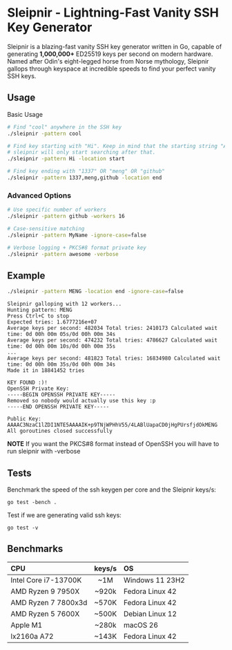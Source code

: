 # Sleipnir - Lightning-Fast Vanity SSH Key Generator

Sleipnir is a blazing-fast vanity SSH key generator written in Go, capable of generating **1,000,000+** ED25519 keys per second on modern hardware. Named after Odin's eight-legged horse from Norse mythology, Sleipnir gallops through keyspace at incredible speeds to find your perfect vanity SSH keys.



## Usage

Basic Usage
```bash
# Find "cool" anywhere in the SSH key
./sleipnir -pattern cool

# Find key starting with "Hi". Keep in mind that the starting string "AAAAC3NzaC1lZDI1NTE5AAAAI" is static
# sleipnir will only start searching after that.
./sleipnir -pattern Hi -location start

# Find key ending with "1337" OR "meng" OR "github"
./sleipnir -pattern 1337,meng,github -location end
```

### Advanced Options

```bash
# Use specific number of workers
./sleipnir -pattern github -workers 16

# Case-sensitive matching
./sleipnir -pattern MyName -ignore-case=false

# Verbose logging + PKCS#8 format private key
./sleipnir -pattern awesome -verbose
```

## Example

```bash
./sleipnir -pattern MENG -location end -ignore-case=false
```
```
Sleipnir galloping with 12 workers...
Hunting pattern: MENG
Press Ctrl+C to stop
Expected tries: 1.6777216e+07
Average keys per second: 482034 Total tries: 2410173 Calculated wait time: 0d 00h 00m 05s/0d 00h 00m 34s
Average keys per second: 474232 Total tries: 4786627 Calculated wait time: 0d 00h 00m 10s/0d 00h 00m 35s
...
Average keys per second: 481823 Total tries: 16834980 Calculated wait time: 0d 00h 00m 35s/0d 00h 00m 34s
Made it in 18841452 tries

KEY FOUND :)!
OpenSSH Private Key:
-----BEGIN OPENSSH PRIVATE KEY-----
Removed so nobody would actually use this key :p
-----END OPENSSH PRIVATE KEY-----

Public Key:
AAAAC3NzaC1lZDI1NTE5AAAAIK+p9TNjWPHhV55/4LABlUapaCD0jHgPUrsfjdOkMENG
All goroutines closed successfully
```
**NOTE** If you want the PKCS#8  format instead of OpenSSH you will have to run sleipnir with -verbose

## Tests
Benchmark the speed of the ssh keygen per core and the Sleipnir keys/s:
```
go test -bench .
```

Test if we are generating valid ssh keys:
```
go test -v
```

## Benchmarks

| CPU                  |keys/s | OS              |
|:---------------------|:-----:|:----------------|
| Intel Core i7-13700K | ~1M   | Windows 11 23H2 |
| AMD Ryzen 9 7950X    | ~920k | Fedora Linux 42 |
| AMD Ryzen 7 7800x3d  | ~570K | Fedora Linux 42 |
| AMD Ryzen 5 7600X    | ~500K | Debian Linux 12 |
| Apple M1             | ~280k | macOS 26        |
| lx2160a A72          | ~143K | Fedora Linux 42 |
